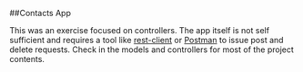 ##Contacts App

This was an exercise focused on controllers.  The app itself is not self
sufficient and requires a tool like [rest-client](https://github.com/rest-client/rest-client) or [Postman](https://chrome.google.com/webstore/detail/postman-rest-client/fdmmgilgnpjigdojojpjoooidkmcomcm?hl=en)
to issue post and delete requests.  Check in the models and controllers for
most of the project contents.